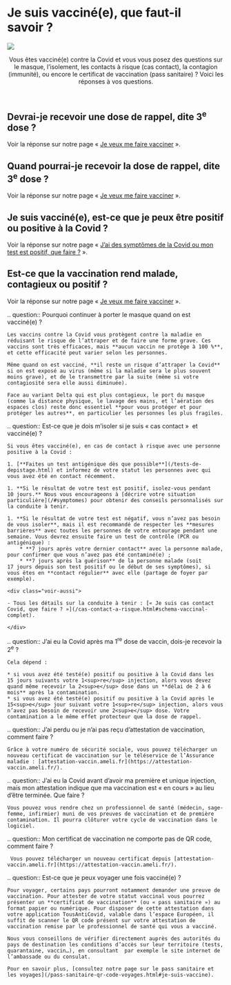 # Je suis vacciné(e), que faut-il savoir ?

<img src="illustrations/vaccins.svg">

<header>
    <p class="big">Vous êtes vacciné(e) contre la Covid et vous vous posez des questions sur le masque, l’isolement, les contacts à risque (cas contact), la contagion (immunité), ou encore le certificat de vaccination (pass sanitaire) ? Voici les réponses à vos questions.</p>
</header>


## Devrai-je recevoir une dose de rappel, dite 3<sup>e</sup> dose ?

Voir la réponse sur notre page « [Je veux me faire vacciner](/je-veux-me-faire-vacciner.html#devrai-je-recevoir-une-dose-de-rappel-dite-3-e-dose) ».


## Quand pourrai-je recevoir la dose de rappel, dite 3<sup>e</sup> dose ?

Voir la réponse sur notre page « [Je veux me faire vacciner](/je-veux-me-faire-vacciner.html#quand-pourrai-je-recevoir-la-dose-de-rappel-dite-3-e-dose) ».


## Je suis vacciné(e), est-ce que je peux être positif ou positive à la Covid ?

Voir la réponse sur notre page « [J’ai des symptômes de la Covid ou mon test est positif, que faire ?](/j-ai-des-symptomes-covid.html#je-suis-vaccine-e-est-ce-que-je-peux-etre-positif-ou-positive-a-la-covid) ».


## Est-ce que la vaccination rend malade, contagieux ou positif ?

Voir la réponse sur notre page « [Je veux me faire vacciner](/je-veux-me-faire-vacciner.html#est-ce-que-la-vaccination-rend-malade-contagieux-ou-positif) ».


<div itemscope itemtype="https://schema.org/FAQPage">

.. question:: Pourquoi continuer à porter le masque quand on est vacciné(e) ?

    Les vaccins contre la Covid vous protègent contre la maladie en réduisant le risque de l’attraper et de faire une forme grave. Ces vaccins sont très efficaces, mais **aucun vaccin ne protège à 100 %**, et cette efficacité peut varier selon les personnes.

    Même quand on est vacciné, **il reste un risque d’attraper la Covid** si on est exposé au virus (même si la maladie sera le plus souvent moins grave), et de le transmettre par la suite (même si votre contagiosité sera elle aussi diminuée).

    Face au variant Delta qui est plus contagieux, le port du masque (comme la distance physique, le lavage des mains, et l’aération des espaces clos) reste donc essentiel **pour vous protéger et pour protéger les autres**, en particulier les personnes les plus fragiles.


.. question:: Est-ce que je dois m’isoler si je suis « cas contact »  et vacciné(e) ?

    Si vous êtes vacciné(e), en cas de contact à risque avec une personne positive à la Covid :

    1. [**Faites un test antigénique dès que possible**](/tests-de-depistage.html) et informez de votre statut les personnes avec qui vous avez été en contact récemment.

    1. **Si le résultat de votre test est positif, isolez-vous pendant 10 jours.** Nous vous encourageons à [décrire votre situation particulière](/#symptomes) pour obtenir des conseils personnalisés sur la conduite à tenir.

    1. **Si le résultat de votre test est négatif, vous n’avez pas besoin de vous isoler**, mais il est recommandé de respecter les **mesures barrières** avec toutes les personnes de votre entourage pendant une semaine. Vous devrez ensuite faire un test de contrôle (PCR ou antigénique) :
        * **7 jours après votre dernier contact** avec la personne malade, pour confirmer que vous n’avez pas été contaminé(e) ;
        * **7 jours après la guérison** de la personne malade (soit 17 jours depuis son test positif ou le début de ses symptômes), si vous êtes en **contact régulier** avec elle (partage de foyer par exemple).

    <div class="voir-aussi">

    - Tous les détails sur la conduite à tenir : [« Je suis cas contact Covid, que faire ? »](/cas-contact-a-risque.html#schema-vaccinal-complet).

    </div>


.. question:: J’ai eu la Covid après ma 1<sup>re</sup> dose de vaccin, dois-je recevoir la 2<sup>e</sup> ?

    Cela dépend :

    * si vous avez été testé(e) positif ou positive à la Covid dans les 15 jours suivants votre 1<sup>re</sup> injection, alors vous devez quand même recevoir la 2<sup>e</sup> dose dans un **délai de 2 à 6 mois** après la contamination.
    * si vous avez été testé(e) positif ou positive à la Covid après le 15<sup>e</sup> jour suivant votre 1<sup>re</sup> injection, alors vous n’avez pas besoin de recevoir une 2<sup>e</sup> dose. Votre contamination a le même effet protecteur que la dose de rappel.


.. question:: J’ai perdu ou je n’ai pas reçu d’attestation de vaccination, comment faire ?

    Grâce à votre numéro de sécurité sociale, vous pouvez télécharger un nouveau certificat de vaccination sur le téléservice de l’Assurance maladie : [attestation-vaccin.ameli.fr](https://attestation-vaccin.ameli.fr/).


.. question:: J’ai eu la Covid avant d’avoir ma première et unique injection, mais mon attestation indique que ma vaccination est « en cours » au lieu d’être terminée. Que faire ?

    Vous pouvez vous rendre chez un professionnel de santé (médecin, sage-femme, infirmier) muni de vos preuves de vaccination et de première contamination. Il pourra clôturer votre cycle de vaccination dans le logiciel.


.. question:: Mon certificat de vaccination ne comporte pas de QR code, comment faire ?

     Vous pouvez télécharger un nouveau certificat depuis [attestation-vaccin.ameli.fr](https://attestation-vaccin.ameli.fr/).


.. question:: Est-ce que je peux voyager une fois vacciné(e) ?

    Pour voyager, certains pays pourront notamment demander une preuve de vaccination. Pour attester de votre statut vaccinal vous pourrez présenter un **certificat de vaccination** (ou « pass sanitaire ») au format papier ou numérique. Pour disposer de cette attestation dans votre application TousAntiCovid, valable dans l’espace Européen, il suffit de scanner le QR code présent sur votre attestation de vaccination remise par le professionnel de santé qui vous a vacciné.

    Nous vous conseillons de vérifier directement auprès des autorités du pays de destination les conditions d’accès sur leur territoire (tests, quarantaine, vaccin…), en consultant  par exemple le site internet de l’ambassade ou du consulat.

    Pour en savoir plus, [consultez notre page sur le pass sanitaire et les voyages](/pass-sanitaire-qr-code-voyages.html#je-suis-vaccine).

</div>
